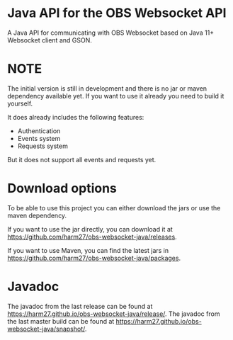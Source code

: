 # Java API for the OBS Websocket API
A Java API for communicating with OBS Websocket based on Java 11+ Websocket client and GSON.

# NOTE
The initial version is still in development and there is no jar or maven dependency available yet. 
If you want to use it already you need to build it yourself. 

It does already includes the following features:
* Authentication
* Events system
* Requests system

But it does not support all events and requests yet. 

# Download options
To be able to use this project you can either download the jars or use the maven dependency. 

If you want to use the jar directly, you can download it at https://github.com/harm27/obs-websocket-java/releases.

If you want to use Maven, you can find the latest jars in https://github.com/harm27/obs-websocket-java/packages. 

# Javadoc
The javadoc from the last release can be found at https://harm27.github.io/obs-websocket-java/release/.
The javadoc from the last master build can be found at https://harm27.github.io/obs-websocket-java/snapshot/.
